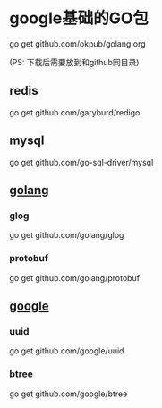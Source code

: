 # google基础的GO包
go get github.com/okpub/golang.org

(PS: 下载后需要放到和github同目录)

## redis
go get github.com/garyburd/redigo
 
## mysql 
go get github.com/go-sql-driver/mysql

## [golang](github.com/golang)
### glog
go get github.com/golang/glog

### protobuf
go get github.com/golang/protobuf

## [google](github.com/google)
### uuid
go get github.com/google/uuid

### btree
go get github.com/google/btree
